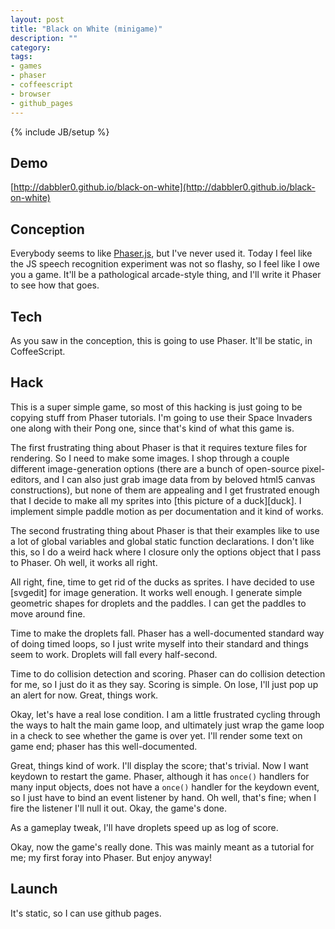 ```yaml
---
layout: post
title: "Black on White (minigame)"
description: ""
category:
tags:
- games
- phaser
- coffeescript
- browser
- github_pages
---
```

{% include JB/setup %}

## Demo
[http://dabbler0.github.io/black-on-white](http://dabbler0.github.io/black-on-white)

## Conception
Everybody seems to like [Phaser.js][phaser], but I've never used it. Today I feel like the JS speech recognition experiment was not so flashy, so I feel like I owe you a game. It'll be a pathological arcade-style thing, and I'll write it Phaser to see how that goes.
<!--more-->

## Tech
As you saw in the conception, this is going to use Phaser. It'll be static, in CoffeeScript.

## Hack
This is a super simple game, so most of this hacking is just going to be copying stuff from Phaser tutorials. I'm going to use their Space Invaders one along with their Pong one, since that's kind of what this game is.

The first frustrating thing about Phaser is that it requires texture files for rendering. So I need to make some images. I shop through a couple different image-generation options (there are a bunch of open-source
pixel-editors, and I can also just grab image data from by beloved html5 canvas constructions), but none of them are appealing and I get frustrated enough that I decide to make all my sprites into [this picture of a duck][duck].
I implement simple paddle motion as per documentation and it kind of works.

The second frustrating thing about Phaser is that their examples like to use a lot of global variables and global static function declarations. I don't like this, so I do a weird hack
where I closure only the options object that I pass to Phaser. Oh well, it works all right.

All right, fine, time to get rid of the ducks as sprites. I have decided to use [svgedit] for image generation. It works well enough. I generate simple geometric shapes for droplets and the paddles. I can
get the paddles to move around fine.

Time to make the droplets fall. Phaser has a well-documented standard way of doing timed loops, so I just write myself into their standard and things seem to work. Droplets will fall every half-second.

Time to do collision detection and scoring. Phaser can do collision detection for me, so I just do it as they say. Scoring is simple. On lose, I'll just pop up an alert for now. Great, things work.

Okay, let's have a real lose condition. I am a little frustrated cycling through the ways to halt the main game loop, and ultimately just wrap the game loop in a
check to see whether the game is over yet. I'll render some text on game end; phaser has this well-documented.

Great, things kind of work. I'll display the score; that's trivial. Now I want keydown to restart the game. Phaser, although it has
`once()` handlers for many input objects, does not have a `once()` handler for the keydown event, so I just have to
bind an event listener by hand. Oh well, that's fine; when I fire the listener I'll null it out. Okay, the game's done.

As a gameplay tweak, I'll have droplets speed up as log of score.

Okay, now the game's really done. This was mainly meant as a tutorial for me; my first foray into Phaser. But enjoy anyway!

## Launch
It's static, so I can use github pages.

[phaser]: http://phaser.io
